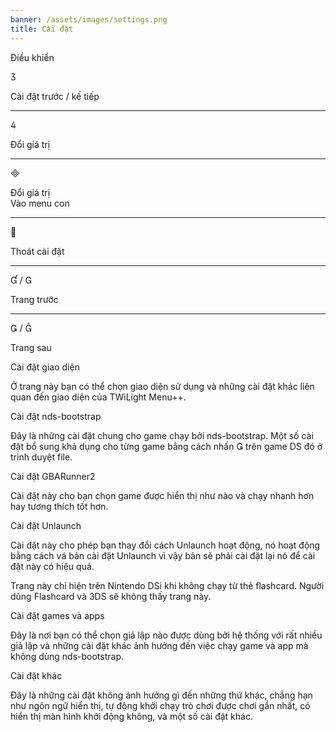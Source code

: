 ```yaml
---
banner: /assets/images/settings.png
title: Cài đặt
---
```


<div id="conrols" class="section-title">Điều khiển</div>
<div class="section-body">
    <div class="button-action-group">
        <p class="button-action button">&#xE07D;</p>
        <p class="button-action-text">Cài đặt trước / kế tiếp</p>
    </div>
    <hr>
    <div class="button-action-group">
        <p class="button-action button">&#xE07E;</p>
        <p class="button-action-text">Đổi giá trị</p>
    </div>
    <hr>
    <div class="button-action-group">
        <p class="button-action button">&#xE000;</p>
        <p class="button-action-text">Đổi giá trị<br>Vào menu con</p>
    </div>
    <hr>
    <div class="button-action-group">
        <p class="button-action button">&#xE001;</p>
        <p class="button-action-text">Thoát cài đặt</p>
    </div>
    <hr>
    <div class="button-action-group">
        <p class="button-action button">&#xE004; / &#xE002;</p>
        <p class="button-action-text">Trang trước</p>
    </div>
    <hr>
    <div class="button-action-group">
        <p class="button-action button">&#xE003; / &#xE005;</p>
        <p class="button-action-text">Trang sau</p>
    </div>
</div>

<div id="gui-settings" class="section-title">Cài đặt giao diện</div>
<div class="section-body">
    <p>Ở trang này bạn có thể chọn giao diện sử dụng và những cài đặt khác liên quan đến giao diện của TWiLight Menu++.</p>
</div>

<div id="nds-bootstrap-settings" class="section-title">Cài đặt nds-bootstrap</div>
<div class="section-body">
    <p>Đây là những cài đặt chung cho game chạy bởi nds-bootstrap. Một số cài đặt bổ sung khả dụng cho từng game bằng cách nhấn &#xE003; trên game DS đó ở trình duyệt file.</p>
</div>

<div id="gbarunner2-settings" class="section-title">Cài đặt GBARunner2</div>
<div class="section-body">
    <p>Cài đặt này cho bạn chọn game được hiển thị như nào và chạy nhanh hơn hay tương thích tốt hơn.</p>
</div>

<div id="unlaunch-settings" class="section-title">Cài đặt Unlaunch</div>
<div class="section-body">
    <p>Cài đặt này cho phép bạn thay đổi cách Unlaunch hoạt động, nó hoạt động bằng cách vá bản cài đặt Unlaunch vì vậy bản sẽ phải cài đặt lại nó để cài đặt này có hiệu quả.</p>
    <p>Trang này chỉ hiện trên Nintendo DSi khi không chạy từ thẻ flashcard. Người dùng Flashcard và 3DS sẽ không thấy trang này.</p>
</div>

<div id="games-and-apps-settings" class="section-title">Cài đặt games và apps</div>
<div class="section-body">
    <p>Đây là nơi bạn có thể chọn giả lập nào được dùng bởi hệ thống với rất nhiều giả lập và những cài đặt khác ảnh hưởng đến việc chạy game và app mà không dùng nds-bootstrap.</p>
</div>

<div id="misc-settings" class="section-title">Cài đặt khác</div>
<div class="section-body">
    <p>Đây là những cài đặt không ảnh hưởng gì đến những thứ khác, chẳng hạn như ngôn ngữ hiển thị, tự động khởi chạy trò chơi được chơi gần nhất, có hiển thị màn hình khởi động không, và một số cài đặt khác.</p>
</div>

